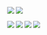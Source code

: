 <!--Discord Link-->
<!--<a href="https://discord.gg/2gkybyu"><img src="https://canary.discordapp.com/api/guilds/549214833858576395/widget.png?style=banner2"></a>-->
<!--Profile stats-->
<a href=https://github.com/Glazelf/Glazelf><img src="https://github-readme-stats.vercel.app/api/top-langs/?username=Glazelf&show_icons=true&theme=tokyonight&hide_border=true&hide_title=true"></a>
<a href=https://github.com/Glazelf/Glazelf><img src="https://github-readme-stats.vercel.app/api?username=glazelf&show_icons=true&theme=tokyonight&hide_border=true&hide_title=true&hide_rank=true"></a>

<!--Projects-->
<!--NinigiBot--><a href="https://github.com/Glazelf/NinigiBot"><img src="https://github-readme-stats.vercel.app/api/pin/?username=Glazelf&repo=NinigiBot&show_owner=false&theme=tokyonight&hide_border=true"></a>
<!--Risehax--><a href="https://github.com/Glazelf/RiseHax"><img src="https://github-readme-stats.vercel.app/api/pin/?username=Glazelf&repo=RiseHax&show_owner=false&theme=tokyonight&hide_border=true"></a>  

<!--Shinju--><a href="https://github.com/Glazelf/ShinjuBot"><img src="https://github-readme-stats.vercel.app/api/pin/?username=Glazelf&repo=ShinjuBot&show_owner=false&theme=tokyonight&hide_border=true"></a>
<!--Sardines--><a href="https://github.com/Glazelf/SardineCollector"><img src="https://github-readme-stats.vercel.app/api/pin/?username=Glazelf&repo=SardineCollector&show_owner=false&theme=tokyonight&hide_border=true"></a>
